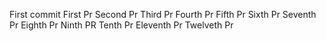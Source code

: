 First commit 
First Pr
Second Pr
Third Pr
Fourth Pr
Fifth Pr
Sixth Pr
Seventh Pr
Eighth Pr
Ninth PR
Tenth Pr
Eleventh Pr
Twelveth Pr
